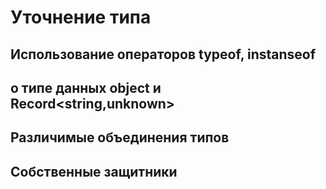 # Уточнение типа

## Использование операторов typeof, instanseof

## о типе данных object и Record<string,unknown>

## Различимые объединения типов

## Собственные защитники
